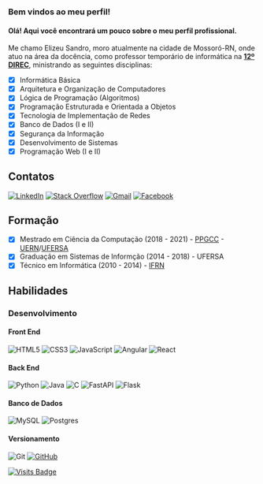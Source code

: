 
### Bem vindos ao meu perfil!

#### Olá! Aqui você encontrará um pouco sobre o meu perfil profissional. 

Me chamo Elizeu Sandro, moro atualmente na cidade de Mossoró-RN, onde atuo na área da docência, como professor temporário de informática na **[12º DIREC](https://www.facebook.com/direcmossoro/)**, ministrando as seguintes disciplinas:

 - [x] Informática Básica
 - [x] Arquitetura e Organização de Computadores
 - [x] Lógica de Programação (Algoritmos)
 - [x] Programação Estruturada e Orientada a Objetos
 - [x] Tecnologia de Implementação de Redes
 - [x] Banco de Dados (I e II)
 - [x] Segurança da Informação
 - [x] Desenvolvimento de Sistemas
 - [x] Programação Web (I e II)

## Contatos
[![LinkedIn](https://img.shields.io/badge/linkedin-%230077B5.svg?style=for-the-badge&logo=linkedin&logoColor=white)](https://www.linkedin.com/in/elizeusandro/) [![Stack Overflow](https://img.shields.io/badge/-Stackoverflow-FE7A16?style=for-the-badge&logo=stack-overflow&logoColor=white)](https://stackoverflow.com/users/12894615/elizeu-sandro) [![Gmail](https://img.shields.io/badge/Gmail-D14836?style=for-the-badge&logo=gmail&logoColor=white)](https://mail.google.com/mail/u/0/?fs=1&to=elizeusandro3@gmail.com&tf=cm&su=Contato) [![Facebook](https://img.shields.io/badge/Facebook-%231877F2.svg?style=for-the-badge&logo=Facebook&logoColor=white)](https://www.facebook.com/elizeusandro/)  



## Formação

 - [x] Mestrado em Ciência da Computação (2018 - 2021) - [PPGCC](https://ppgcc.ufersa.edu.br/) - [UERN](http://portal.uern.br/)/[UFERSA](https://ufersa.edu.br/)
 - [x] Graduação em Sistemas de Informção (2014 - 2018) - UFERSA
 - [x] Técnico em Informática (2010 - 2014) - [IFRN](https://portal.ifrn.edu.br/campus/ipanguacu)

## Habilidades
### Desenvolvimento
#### Front End
![HTML5](https://img.shields.io/badge/html5-%23E34F26.svg?style=for-the-badge&logo=html5&logoColor=white)      ![CSS3](https://img.shields.io/badge/css3-%231572B6.svg?style=for-the-badge&logo=css3&logoColor=white) ![JavaScript](https://img.shields.io/badge/javascript-%23323330.svg?style=for-the-badge&logo=javascript&logoColor=%23F7DF1E) ![Angular](https://img.shields.io/badge/angular-%23DD0031.svg?style=for-the-badge&logo=angular&logoColor=white) ![React](https://img.shields.io/badge/react-%2320232a.svg?style=for-the-badge&logo=react&logoColor=%2361DAFB)

#### Back End
![Python](https://img.shields.io/badge/python-%2314354C.svg?style=for-the-badge&logo=python&logoColor=white) ![Java](https://img.shields.io/badge/java-%23ED8B00.svg?style=for-the-badge&logo=java&logoColor=white) ![C](https://img.shields.io/badge/c-%2300599C.svg?style=for-the-badge&logo=c&logoColor=white) ![FastAPI](https://img.shields.io/badge/FastAPI-005571?style=for-the-badge&logo=fastapi) ![Flask](https://img.shields.io/badge/flask-%23000.svg?style=for-the-badge&logo=flask&logoColor=white)

#### Banco de Dados
![MySQL](https://img.shields.io/badge/mysql-%2300f.svg?style=for-the-badge&logo=mysql&logoColor=white) ![Postgres](https://img.shields.io/badge/postgres-%23316192.svg?style=for-the-badge&logo=postgresql&logoColor=white)

#### Versionamento
![Git](https://img.shields.io/badge/git-%23F05033.svg?style=for-the-badge&logo=git&logoColor=white) [![GitHub](https://img.shields.io/badge/github-%23121011.svg?style=for-the-badge&logo=github&logoColor=white)](https://github.com/ElizeuS)



[![Visits Badge](https://badges.pufler.dev/visits/ElizeuS/ElizeuS)](https://badges.pufler.dev)

